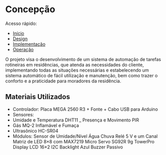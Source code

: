 # Concepção
Acesso rápido:

- [Início](https://github.com/LeoAndriolli/PI2)
- [Design](https://github.com/LeoAndriolli/PI2)
- [Implementação](https://github.com/LeoAndriolli/PI2)
- [Operação](https://github.com/LeoAndriolli/PI2)

O projeto visa o desenvolvimento de um sistema de automação de tarefas rotineiras em residências, que atenda as necessidades do cliente, implementando todas as situações necessárias e estabelecendo um sistema automático de fácil utilização e manutenção, bem como trazer o conforto e a praticidade para moradores da residência.

## Materiais Utilizados
 - Controlador:
 Placa MEGA 2560 R3 + Fonte + Cabo USB para Arduino
- Sensores:
- Umidade e Temperatura DHT11
_ Presença e Movimento PIR
- Gás MQ-2 Inflamável e Fumaça
- Ultrasônico HC-SR04
- Módulos:
 Sensor de Umidade/Nível Água Chuva
 Relé 5 V e um Canal
 Matriz de LED 8×8 com MAX7219
 Micro Servo SG92R 9g TowerPro
 Display LCD 16×2 I2C Backlight Azul
 Buzzer Passivo
